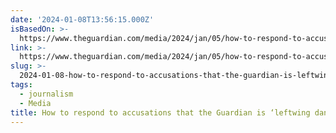 ```yaml
---
date: '2024-01-08T13:56:15.000Z'
isBasedOn: >-
  https://www.theguardian.com/media/2024/jan/05/how-to-respond-to-accusations-that-the-guardian-is-leftwing-dangerous-rubbish?CMP=Share_AndroidApp_Other
link: >-
  https://www.theguardian.com/media/2024/jan/05/how-to-respond-to-accusations-that-the-guardian-is-leftwing-dangerous-rubbish?CMP=Share_AndroidApp_Other
slug: >-
  2024-01-08-how-to-respond-to-accusations-that-the-guardian-is-leftwing-dangerous-rubb
tags:
  - journalism
  - Media
title: How to respond to accusations that the Guardian is ‘leftwing dangerous rubb
---
```


